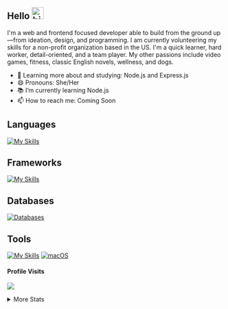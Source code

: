 ## Hello <img src="https://user-images.githubusercontent.com/1303154/88677602-1635ba80-d120-11ea-84d8-d263ba5fc3c0.gif" width="28px" alt="hi">
I'm a web and frontend focused developer able to build from the ground up—from ideation, design, and programming. I am currently volunteering my skills for a non-profit organization based in the US. I'm a quick learner, hard worker, detail-oriented, and a team player. My other passions include video games, fitness, classic English novels, wellness, and dogs.

- 🌱 Learning more about and studying: Node.js and Express.js
- 😄 Pronouns: She/Her
- 📚 I’m currently learning Node.js
- 📫 How to reach me: Coming Soon

## Languages
[![My Skills](https://skillicons.dev/icons?i=py,html,css,js,markdown)](https://skillicons.dev)
                    
## Frameworks
[![My Skills](https://skillicons.dev/icons?i=flask,bootstrap,react,nodejs,tailwind,nextjs)](https://skillicons.dev)
<!-- [![Vue.js Badge](https://img.shields.io/badge/Vue.js-35495E?style=for-the-badge&logo=vue.js&logoColor=4FC08D)](#) -->
<!-- [![MaterialUI Badge](https://img.shields.io/badge/MaterialUI-%23563D7C.svg?style=for-the-badge&logo=appveyor&logo=materialui&logoColor=white)](#) -->

## Databases
[![Databases](https://skillicons.dev/icons?i=mongodb,sequelize,sqlite)](https://skillicons.dev)

## Tools
[![My Skills](https://skillicons.dev/icons?i=codepen,vscode,figma,vercel,windows,postman,pycharm)](https://skillicons.dev)
[![macOS](https://img.shields.io/badge/mac%20os-000000?style=for-the-badge&logo=macos&logoColor=F0F0F0)](#)
<br />

#### Profile Visits 
![](https://komarev.com/ghpvc/?username=el634dev)

<details>
<summary>
  More Stats 
</summary>

<br />

#### Most Used Languages
![Top Languages](https://github-readme-stats.vercel.app/api/top-langs/?username=el634dev&theme=vue-dark&show_icons=true&hide_border=true&layout=compact)

#### Git Streak
[![GitHub Streak](https://streak-stats.demolab.com/?user=el634dev&theme=dark)](https://git.io/streak-stats)

#### Github Stats
![GitHub Stats](https://github-readme-stats.vercel.app/api?username=el634dev&theme=vue-dark&show_icons=true&hide_border=true&count_private=true)
</details>

